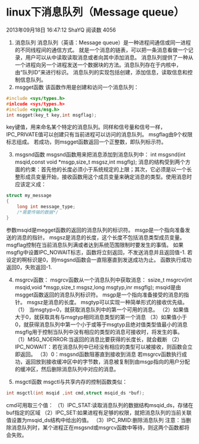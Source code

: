 # linux下消息队列（Message queue）
2013年09月18日 16:47:12 ShaYQ 阅读数 4056
1. 消息队列
消息队列（英语：Message queue）是一种进程间通信或同一进程的不同线程间的通信方式。
就是一个消息的链表，可以把一条消息看做一个记录，用户可以从中读取读取消息或者向其中添加消息。
消息队列提供了一种从一个进程向另一个进程发送一个数据块的方法。消息队列存在于内核中，由“队列ID”来进行标识。
消息队列的实现包括创建，添加信息，读取信息和控制信息队列。
2. msgget函数
该函数作用是创建和访问一个消息队列：
```C
#include <sys/types.h>
#inlcude <sys/types.h>
#include <sys/msg.h>
int msgget(key_t key,int msgflag);
```
key键值，用来命名某个特定的消息队列。同样和信号量和信号一样，IPC_PRIVATE值可以创建只有当前进程可以访问的消息队列。
msgflag由9个权限标志组成。
若成功，则msgget函数返回一个正整数，即队列标示符。

3. msgsnd函数
msgsnd函数用来把消息添加到消息队列中：
int msgsnd(int msqid,const void *msgp,size_t msgsz,int msgflg);
消息的结构受到两个方面的约束：首先他的长度必须小于系统规定的上限；其次，它必须是以一个长整形成员变量开始，接收函数用这个成员变量来确定消息的类型。使用消息时应该定义成：

```C
struct my_message
{
	long int message_type;
	/*需要传输的数据*/
}
```
参数msqid是megget函数的返回的消息队列的标识符。
msgp是一个指向准备发送的消息的指针。
msgsz是消息的长度，这个长度不包括消息类型成员变量。
msgflag控制在当前消息队列满或者达到系统范围限制时要发生的事情。
如果msgflg中设置IPC_NOWAIT标志，函数将立刻返回，不发送消息并且返回值-1.
若设定的啊标识是0，则msgsnd函数会一直阻塞直到发送成功为止。
函数执行成功返回0，失败返回-1.

4. msgrcv函数：
msgrcv函数从一个消息队列中获取消息：
ssize_t msgrcv(int msqid,void *msgp,size_t msgsz,long msgtyp,inr msgflg);
msqid是由msgget函数返回的消息队列标识符。
msgp是一个指向准备接受的消息的指针。
msgsz是消息的长度。
msgtyp可以实现一种简单形式的接收优先级。
（1） 当msgtyp=0，就获取消息队列中的第一个可用的消息。
（2）如果值大于0，就获取具有与msgtyp相同消息类型的第一个消息
（3）如果值小于0，就获得消息队列中第一个小于或等于msgtyp且绝对值类型值最小的消息
msgflg用于控制当队列中没有相应的类型的消息可接收时，将发生的事。
（1）MSG_NOERROR:当返回的消息比要获得的长度长，就会截断
（2）IPC_NOWAIT：若在消息队列中已经没有相应的类型可以被接收，则函数会立即返回。
（3）0：msgsnd函数阻塞直到接收到消息
若msgrcv函数执行成功，返回放到接收缓冲区中的字节数，消息被复制到由msgp指向的用户分配的缓冲区，然后删除消息队列中对应的消息。

5. msgctl函数
msgctl与共享内存的控制函数类似：
```C
int msgctl(int msqid ,int cmd,struct msqid_ds *buf);
```
cmd可用取三个值：
（1）IPC_STAT:读取消息队列的数据结构msqid_ds，存储在buf指定的区域
（2）IPC_SET:如果进程有足够的权限，就把消息队列的当前关联值设置为msqid_ds结构中给出的值。
（3）IPC_RMID:删除消息队列
注意：当删除消息队列时，某个进程正在msgsnd或msgrcv函数中等待，则这两个函数都将会失败。
